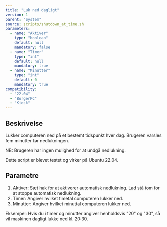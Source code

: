 ```yaml
---
title: "Luk ned dagligt"
version: 1
parent: "System"
source: scripts/shutdown_at_time.sh
parameters:
  - name: "Aktiver"
    type: "boolean"
    default: null
    mandatory: false
  - name: "Timer"
    type: "int"
    default: null
    mandatory: true
  - name: "Minutter"
    type: "int"
    default: 0
    mandatory: true
compatibility: 
  - "22.04"
  - "BorgerPC"
  - "Kiosk"
---
```


## Beskrivelse
Lukker computeren ned på et bestemt tidspunkt hver dag.
Brugeren varsles fem minutter før nedlukningen.

NB: Brugeren har ingen mulighed for at undgå nedlukning.

Dette script er blevet testet og virker på Ubuntu 22.04.

## Parametre
1. Aktiver: Sæt hak for at aktiverer automatisk nedlukning. Lad stå tom for at stoppe automatisk nedlukning.
2. Timer: Angiver hvilket timetal computeren lukker ned.
3. Minutter: Angiver hvilket minuttal computeren lukker ned.

Eksempel:
Hvis du i timer og minutter angiver henholdsvis "20" og "30", så vil maskinen dagligt lukke ned kl. 20:30.